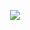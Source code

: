 <p align="center">
  <img src="https://readme-typing-svg.herokuapp.com?font=Fira+Code&size=40&pause=1000&color=F733E6&background=9600FF22&center=true&vCenter=true&width=435&lines=alfiankahfi_ai">
</p>
